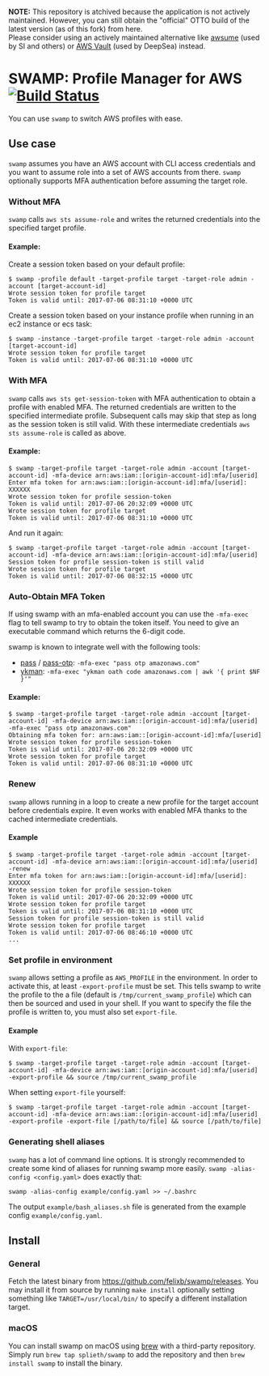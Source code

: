**NOTE:** This repository is atchived because the application is not actively maintained. However, you can still obtain
the "official" OTTO build of the latest version (as of this fork) from here.<br />
Please consider using an actively maintained alternative like [awsume](https://awsu.me/) (used by SI and others) or [AWS Vault](https://github.com/99designs/aws-vault) (used by DeepSea) instead.

# SWAMP: Profile Manager for AWS [![Build Status](https://travis-ci.org/felixb/swamp.svg?branch=master)](https://travis-ci.org/felixb/swamp)

You can use `swamp` to switch AWS profiles with ease.

## Use case

`swamp` assumes you have an AWS account with CLI access credentials and you want to assume role into a set of AWS accounts from there.
`swamp` optionally supports MFA authentication before assuming the target role.

### Without MFA

`swamp` calls `aws sts assume-role` and writes the returned credentials into the specified target profile.

#### Example:

Create a session token based on your default profile:

```
$ swamp -profile default -target-profile target -target-role admin -account [target-account-id]
Wrote session token for profile target
Token is valid until: 2017-07-06 08:31:10 +0000 UTC
```

Create a session token based on your instance profile when running in an ec2 instance or ecs task:

```
$ swamp -instance -target-profile target -target-role admin -account [target-account-id]
Wrote session token for profile target
Token is valid until: 2017-07-06 08:31:10 +0000 UTC
```

### With MFA

`swamp` calls `aws sts get-session-token` with MFA authentication to obtain a profile with enabled MFA. The returned credentials are written to the specified intermediate profile.
Subsequent calls may skip that step as long as the session token is still valid.
With these intermediate credentials `aws sts assume-role` is called as above.

#### Example:

```
$ swamp -target-profile target -target-role admin -account [target-account-id] -mfa-device arn:aws:iam::[origin-account-id]:mfa/[userid]
Enter mfa token for arn:aws:iam::[origin-account-id]:mfa/[userid]: XXXXXX
Wrote session token for profile session-token
Token is valid until: 2017-07-06 20:32:09 +0000 UTC
Wrote session token for profile target
Token is valid until: 2017-07-06 08:31:10 +0000 UTC
```

And run it again:

```
$ swamp -target-profile target -target-role admin -account [target-account-id] -mfa-device arn:aws:iam::[origin-account-id]:mfa/[userid]
Session token for profile session-token is still valid
Wrote session token for profile target
Token is valid until: 2017-07-06 08:32:15 +0000 UTC
```

### Auto-Obtain MFA Token

If using swamp with an mfa-enabled account you can use the `-mfa-exec` flag to tell swamp to try to obtain the token itself.
You need to give an executable command which returns the 6-digit code.

swamp is known to integrate well with the following tools:

* [pass](https://www.passwordstore.org/) / [pass-otp](https://github.com/tadfisher/pass-otp): `-mfa-exec "pass otp amazonaws.com"`
* [ykman](https://developers.yubico.com/yubikey-manager/): `-mfa-exec "ykman oath code amazonaws.com | awk '{ print $NF }'"`

#### Example:

```
$ swamp -target-profile target -target-role admin -account [target-account-id] -mfa-device arn:aws:iam::[origin-account-id]:mfa/[userid] -mfa-exec "pass otp amazonaws.com"
Obtaining mfa token for: arn:aws:iam::[origin-account-id]:mfa/[userid]
Wrote session token for profile session-token
Token is valid until: 2017-07-06 20:32:09 +0000 UTC
Wrote session token for profile target
Token is valid until: 2017-07-06 08:31:10 +0000 UTC
```

### Renew

`swamp` allows running in a loop to create a new profile for the target account before credentials expire.
It even works with enabled MFA thanks to the cached intermediate credentials.

#### Example

```
$ swamp -target-profile target -target-role admin -account [target-account-id] -mfa-device arn:aws:iam::[origin-account-id]:mfa/[userid] -renew
Enter mfa token for arn:aws:iam::[origin-account-id]:mfa/[userid]: XXXXXX
Wrote session token for profile session-token
Token is valid until: 2017-07-06 20:32:09 +0000 UTC
Wrote session token for profile target
Token is valid until: 2017-07-06 08:31:10 +0000 UTC
Session token for profile session-token is still valid
Wrote session token for profile target
Token is valid until: 2017-07-06 08:46:10 +0000 UTC
...
```

### Set profile in environment
`swamp` allows setting a profile as `AWS_PROFILE` in the environment. In order to activate this, at least `-export-profile` must be set.
This tells swamp to write the profile to the a file (default is `/tmp/current_swamp_profile`) which can then be sourced and used in your shell. If you want to specify the file the profile is written to, you must also set `export-file`.

#### Example
With `export-file`:
```
$ swamp -target-profile target -target-role admin -account [target-account-id] -mfa-device arn:aws:iam::[origin-account-id]:mfa/[userid] -export-profile && source /tmp/current_swamp_profile
```

When setting `export-file` yourself:
```
$ swamp -target-profile target -target-role admin -account [target-account-id] -mfa-device arn:aws:iam::[origin-account-id]:mfa/[userid] -export-profile -export-file [/path/to/file] && source [/path/to/file]
```

### Generating shell aliases
`swamp` has a lot of command line options. It is strongly recommended to create some kind of aliases for running swamp more easily.
`swamp -alias-config <config.yaml>` does exactly that:
```
swamp -alias-config example/config.yaml >> ~/.bashrc
```
The output `example/bash_aliases.sh` file is generated from the example config `example/config.yaml`.


## Install

### General
Fetch the latest binary from https://github.com/felixb/swamp/releases.
You may install it from source by running `make install` optionally setting something like  `TARGET=/usr/local/bin/` to specify a different installation target.

### macOS
You can install swamp on macOS using [brew](https://brew.sh/) with a third-party repository. Simply run `brew tap splieth/swamp` to add the repository and then `brew install swamp` to install the binary.
